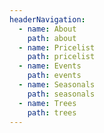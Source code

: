 ```yaml
---
headerNavigation:
  - name: About
    path: about
  - name: Pricelist
    path: pricelist
  - name: Events
    path: events
  - name: Seasonals
    path: seasonals
  - name: Trees
    path: trees
---
```


